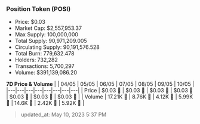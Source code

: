 
  ### Position Token (POSI)
  - Price: $0.03
  - Market Cap: $2,557,953.37
  - Max Supply: 100,000,000
  - Total Supply: 90,971,209.005
  - Circulating Supply: 90,191,576.528
  - Total Burn: 779,632.478
  - Holders: 732,282
  - Transactions: 5,700,297
  - Volume: $391,139,086.20

  **7D Price & Volume**
  | | 04&#x2F;05 | 05&#x2F;05 | 06&#x2F;05 | 07&#x2F;05 | 08&#x2F;05 | 09&#x2F;05 | 10&#x2F;05 |
  |---|---|---|---|---|---|---|---|
  | Price | $0.03 🔻 | $0.03 🚀 | $0.03 🔻 | $0.03 🚀 | $0.03 🔻 | $0.03 🚀 | $0.03 🚀 |
  | Volume | 17.21K 🔻 | 8.76K 🔻 | 4.12K 🔻 | 5.99K 🚀 | 14.6K 🚀 | 2.42K 🔻 | 5.92K 🚀 |

  > updated_at: May 10, 2023 5:37 PM
